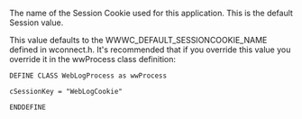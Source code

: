 ﻿The name of the Session Cookie used for this application. This is the default Session value.

This value defaults to the WWWC_DEFAULT_SESSIONCOOKIE_NAME defined in wconnect.h. It's recommended that if you override this value you override it in the wwProcess class definition:

```foxpro
DEFINE CLASS WebLogProcess as wwProcess

cSessionKey = "WebLogCookie"

ENDDEFINE
```